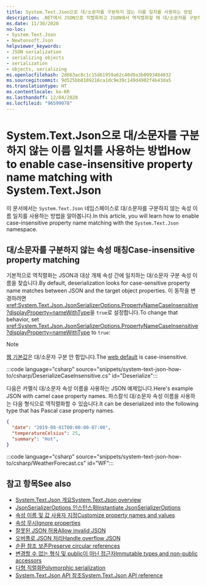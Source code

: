 ```yaml
---
title: System.Text.Json으로 대/소문자를 구분하지 않는 이름 일치를 사용하는 방법
description: .NET에서 JSON으로 직렬화하고 JSON에서 역직렬화할 때 대/소문자를 구분하지 않는 속성 이름 일치를 사용하는 방법을 알아봅니다.
ms.date: 11/30/2020
no-loc:
- System.Text.Json
- Newtonsoft.Json
helpviewer_keywords:
- JSON serialization
- serializing objects
- serialization
- objects, serializing
ms.openlocfilehash: 2d663ac8c1c15d61959a62c40d9a3b0993484032
ms.sourcegitcommit: 9d525bb8109216ca1dc9e39c149d4902f4b43da5
ms.translationtype: HT
ms.contentlocale: ko-KR
ms.lasthandoff: 12/04/2020
ms.locfileid: "96599078"
---
```

# <a name="how-to-enable-case-insensitive-property-name-matching-with-no-locsystemtextjson"></a><span data-ttu-id="1e63c-103">System.Text.Json으로 대/소문자를 구분하지 않는 이름 일치를 사용하는 방법</span><span class="sxs-lookup"><span data-stu-id="1e63c-103">How to enable case-insensitive property name matching with System.Text.Json</span></span>

<span data-ttu-id="1e63c-104">이 문서에서는 `System.Text.Json` 네임스페이스로 대/소문자를 구분하지 않는 속성 이름 일치를 사용하는 방법을 알아봅니다.</span><span class="sxs-lookup"><span data-stu-id="1e63c-104">In this article, you will learn how to enable case-insensitive property name matching with the `System.Text.Json` namespace.</span></span>

## <a name="case-insensitive-property-matching"></a><span data-ttu-id="1e63c-105">대/소문자를 구분하지 않는 속성 매칭</span><span class="sxs-lookup"><span data-stu-id="1e63c-105">Case-insensitive property matching</span></span>

<span data-ttu-id="1e63c-106">기본적으로 역직렬화는 JSON과 대상 개체 속성 간에 일치하는 대/소문자 구분 속성 이름을 찾습니다.</span><span class="sxs-lookup"><span data-stu-id="1e63c-106">By default, deserialization looks for case-sensitive property name matches between JSON and the target object properties.</span></span> <span data-ttu-id="1e63c-107">이 동작을 변경하려면 <xref:System.Text.Json.JsonSerializerOptions.PropertyNameCaseInsensitive?displayProperty=nameWithType>을 `true`로 설정합니다.</span><span class="sxs-lookup"><span data-stu-id="1e63c-107">To change that behavior, set <xref:System.Text.Json.JsonSerializerOptions.PropertyNameCaseInsensitive?displayProperty=nameWithType> to `true`:</span></span>

> [!NOTE]
> <span data-ttu-id="1e63c-108">[웹 기본값](system-text-json-configure-options.md#web-defaults-for-jsonserializeroptions)은 대/소문자 구분 안 함입니다.</span><span class="sxs-lookup"><span data-stu-id="1e63c-108">The [web default](system-text-json-configure-options.md#web-defaults-for-jsonserializeroptions) is case-insensitive.</span></span>

:::code language="csharp" source="snippets/system-text-json-how-to/csharp/DeserializeCaseInsensitive.cs" id="Deserialize":::

<span data-ttu-id="1e63c-109">다음은 카멜식 대/소문자 속성 이름을 사용하는 JSON 예제입니다.</span><span class="sxs-lookup"><span data-stu-id="1e63c-109">Here's example JSON with camel case property names.</span></span> <span data-ttu-id="1e63c-110">파스칼식 대/소문자 속성 이름을 사용하는 다음 형식으로 역직렬화할 수 있습니다.</span><span class="sxs-lookup"><span data-stu-id="1e63c-110">It can be deserialized into the following type that has Pascal case property names.</span></span>

```json
{
  "date": "2019-08-01T00:00:00-07:00",
  "temperatureCelsius": 25,
  "summary": "Hot",
}
```

:::code language="csharp" source="snippets/system-text-json-how-to/csharp/WeatherForecast.cs" id="WF":::

## <a name="see-also"></a><span data-ttu-id="1e63c-111">참고 항목</span><span class="sxs-lookup"><span data-stu-id="1e63c-111">See also</span></span>

* [<span data-ttu-id="1e63c-112">System.Text.Json 개요</span><span class="sxs-lookup"><span data-stu-id="1e63c-112">System.Text.Json overview</span></span>](system-text-json-overview.md)
* [<span data-ttu-id="1e63c-113">JsonSerializerOptions 인스턴스화</span><span class="sxs-lookup"><span data-stu-id="1e63c-113">Instantiate JsonSerializerOptions</span></span>](system-text-json-configure-options.md)
* [<span data-ttu-id="1e63c-114">속성 이름 및 값 사용자 지정</span><span class="sxs-lookup"><span data-stu-id="1e63c-114">Customize property names and values</span></span>](system-text-json-customize-properties.md)
* [<span data-ttu-id="1e63c-115">속성 무시</span><span class="sxs-lookup"><span data-stu-id="1e63c-115">Ignore properties</span></span>](system-text-json-ignore-properties.md)
* [<span data-ttu-id="1e63c-116">잘못된 JSON 허용</span><span class="sxs-lookup"><span data-stu-id="1e63c-116">Allow invalid JSON</span></span>](system-text-json-invalid-json.md)
* [<span data-ttu-id="1e63c-117">오버플로 JSON 처리</span><span class="sxs-lookup"><span data-stu-id="1e63c-117">Handle overflow JSON</span></span>](system-text-json-handle-overflow.md)
* [<span data-ttu-id="1e63c-118">순환 참조 보존</span><span class="sxs-lookup"><span data-stu-id="1e63c-118">Preserve circular references</span></span>](system-text-json-preserve-references.md)
* [<span data-ttu-id="1e63c-119">변경할 수 없는 형식 및 public이 아닌 접근자</span><span class="sxs-lookup"><span data-stu-id="1e63c-119">Immutable types and non-public accessors</span></span>](system-text-json-immutability.md)
* [<span data-ttu-id="1e63c-120">다형 직렬화</span><span class="sxs-lookup"><span data-stu-id="1e63c-120">Polymorphic serialization</span></span>](system-text-json-polymorphism.md)
* <span data-ttu-id="1e63c-121">[System.Text.Json API 참조](xref:System.Text.Json)</span><span class="sxs-lookup"><span data-stu-id="1e63c-121">[System.Text.Json API reference](xref:System.Text.Json)</span></span>
